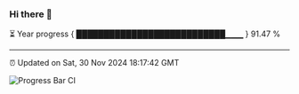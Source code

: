 ### Hi there 👋

⏳ Year progress { ███████████████████████████▁▁▁ } 91.47 %

---

⏰ Updated on Sat, 30 Nov 2024 18:17:42 GMT

![Progress Bar CI](https://github.com/liununu/liununu/workflows/Progress%20Bar%20CI/badge.svg)
